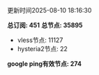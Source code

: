 更新时间2025-08-10 18:16:30

**总订阅: 451**
**总节点: 35895**
- vless节点: 11127
- hysteria2节点: 22

**google ping有效节点: 274**
